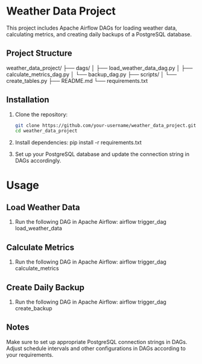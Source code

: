 # Weather Data Project

This project includes Apache Airflow DAGs for loading weather data, calculating metrics, and creating daily backups of a PostgreSQL database.

## Project Structure

weather_data_project/
├── dags/
│ ├── load_weather_data_dag.py
│ ├── calculate_metrics_dag.py
│ └── backup_dag.py
├── scripts/
│ └── create_tables.py
├── README.md
└── requirements.txt

## Installation

1. Clone the repository:

   ```bash
   git clone https://github.com/your-username/weather_data_project.git
   cd weather_data_project

1.    Install dependencies:
pip install -r requirements.txt
2.   Set up your PostgreSQL database and update the connection string in DAGs accordingly.

# Usage
## Load Weather Data
1. Run the following DAG in Apache Airflow:
airflow trigger_dag load_weather_data

## Calculate Metrics
1. Run the following DAG in Apache Airflow:
airflow trigger_dag calculate_metrics

## Create Daily Backup
1. Run the following DAG in Apache Airflow:
airflow trigger_dag create_backup
## Notes
Make sure to set up appropriate PostgreSQL connection strings in DAGs.
Adjust schedule intervals and other configurations in DAGs according to your requirements. 
